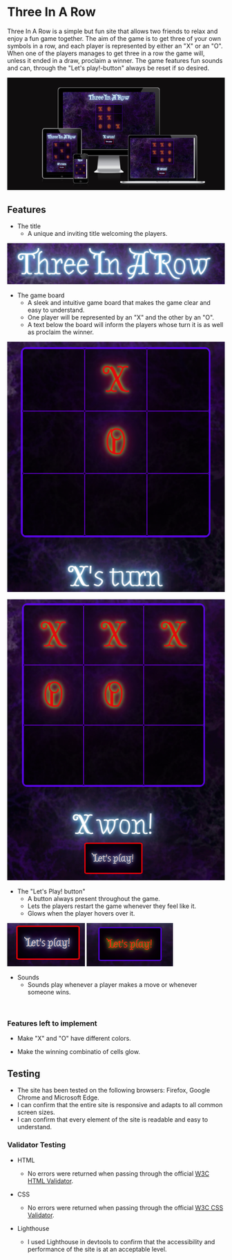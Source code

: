 # Three In A Row

Three In A Row is a simple but fun site that allows two friends to relax and enjoy a fun game together. The aim of the game is to get three of your own symbols in a row, and each player is represented by either an "X" or an "O". When one of the players manages to get three in a row the game will, unless it ended in a draw, proclaim a winner. The game features fun sounds and can, through the "Let's play!-button" always be reset if so desired.

![The site seen on different screen sizes](assets/images/responsive.png)

## Features

* The title
  - A unique and inviting title welcoming the players.

![The title](assets/images/title.png)

* The game board
  - A sleek and intuitive game board that makes the game clear and easy to understand.
  - One player will be represented by an "X" and the other by an "O".
  - A text below the board will inform the players whose turn it is as well as proclaim the winner.

![The game board](assets/images/gameboard.png)

![The board when someone wins](assets/images/winner.png)

* The "Let's Play! button"
  - A button always present throughout the game. 
  - Lets the players restart the game whenever they feel like it.
  - Glows when the player hovers over it.

![The "Let's play! button"](assets/images/play.png) ![The "Let's play! button when the player hovers over it"](assets/images/hover.png)

* Sounds
  - Sounds play whenever a player makes a move or whenever someone wins.

<br>

### Features left to implement

* Make "X" and "O" have different colors.

* Make the winning combinatio of cells glow.

## Testing

* The site has been tested on the following browsers: Firefox, Google Chrome and Microsoft Edge.
* I can confirm that the entire site is responsive and adapts to all common screen sizes.
* I can confirm that every element of the site is readable and easy to understand.

### Validator Testing

* HTML
  - No errors were returned when passing through the official [W3C HTML Validator](https://validator.w3.org/nu/?doc=https%3A%2F%2Fraluca59.github.io%2F-Three-in-a-row%2F).

* CSS
  - No errors were returned when passing through the official [W3C CSS Validator](https://jigsaw.w3.org/css-validator/validator?uri=https%3A%2F%2Fraluca59.github.io%2Fcomet-hunt%2Fsignup.html&profile=css3svg&usermedium=all&warning=1&vextwarning=&lang=en).

* Lighthouse
  - I used Lighthouse in devtools to confirm that the accessibility and performance of the site is at an acceptable level.

